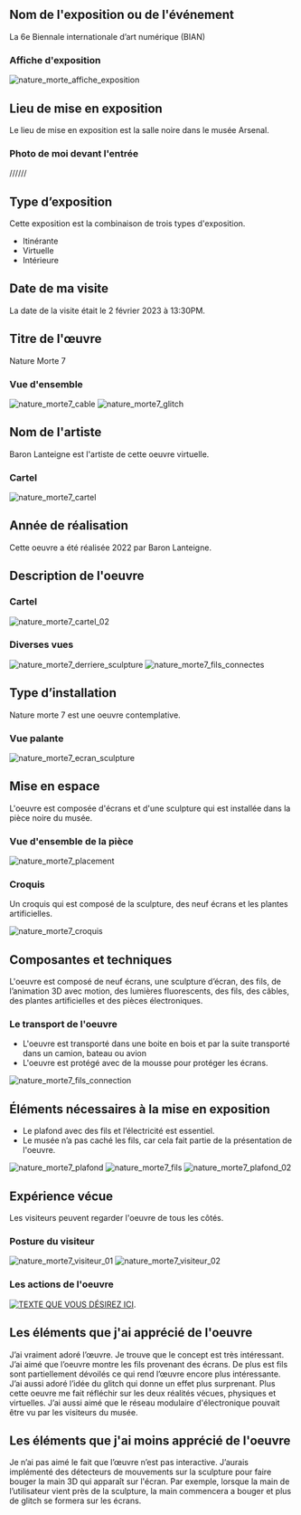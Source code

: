 ## Nom de l'exposition ou de l'événement 

La 6e Biennale internationale d’art numérique (BIAN)

### Affiche d'exposition 

![nature_morte_affiche_exposition](https://user-images.githubusercontent.com/112189908/217971025-1eaf5828-384b-4a8b-a4c4-07473e6073e0.png)

## Lieu de mise en exposition 

Le lieu de mise en exposition est la salle noire dans le musée Arsenal.

### Photo de moi devant l'entrée

//////

## Type d’exposition 

Cette exposition est la combinaison de trois types d'exposition.

* Itinérante
* Virtuelle
* Intérieure

## Date de ma visite

La date de la visite était le 2 février 2023 à 13:30PM.

## Titre de l'œuvre 

Nature Morte 7

### Vue d'ensemble

![nature_morte7_cable](https://user-images.githubusercontent.com/112189908/217979571-a0568ddb-bebe-4b40-bb60-b747c420d54d.png)
![nature_morte7_glitch](https://user-images.githubusercontent.com/112189908/217979193-2c65fe9f-8a00-42db-ad3d-c4369ef36b07.png)

## Nom de l'artiste 

Baron Lanteigne est l'artiste de cette oeuvre virtuelle.

### Cartel

![nature_morte7_cartel](https://user-images.githubusercontent.com/112189908/217972335-ee2ddf31-80e5-4da0-8040-3720a82024b1.png)

## Année de réalisation  

Cette oeuvre a été réalisée 2022 par Baron Lanteigne.

## Description de l'oeuvre

### Cartel

![nature_morte7_cartel_02](https://user-images.githubusercontent.com/112189908/217978474-8302a1e3-81fe-4ec9-a9ca-ec3947d98b08.png)

### Diverses vues

![nature_morte7_derriere_sculpture](https://user-images.githubusercontent.com/112189908/217979307-e93c3a21-1fec-4580-a41e-ce6fbea1fccb.png)
![nature_morte7_fils_connectes](https://user-images.githubusercontent.com/112189908/217979342-5159a0d6-8472-4e85-91d2-c14a1b708875.png)

## Type d’installation

Nature morte 7 est une oeuvre contemplative.

### Vue palante

![nature_morte7_ecran_sculpture](https://user-images.githubusercontent.com/112189908/217979638-e79197d8-db56-481a-8e80-a9b72ce444e4.png)

## Mise en espace

L'oeuvre est composée d'écrans et d'une sculpture qui est installée dans la pièce noire du musée.

### Vue d'ensemble de la pièce

![nature_morte7_placement](https://user-images.githubusercontent.com/112189908/217978331-7ae3e373-a1dd-4fe2-b669-5bf0e407cc81.png)

### Croquis

Un croquis qui est composé de la sculpture, des neuf écrans et les plantes artificielles.

![nature_morte7_croquis](https://user-images.githubusercontent.com/112189908/217978275-ed447a71-9a90-4838-87df-7bc076ee665a.png)

## Composantes et techniques 

L'oeuvre est composé de neuf écrans, une sculpture d’écran, des fils, de l’animation 3D avec motion, des lumières fluorescents, des fils, des câbles, des plantes 
artificielles et des pièces électroniques.

### Le transport de l'oeuvre

* L'oeuvre est transporté dans une boite en bois et par la suite transporté dans un camion, bateau ou avion
* L'oeuvre est protégé avec de la mousse pour protéger les écrans.

![nature_morte7_fils_connection](https://user-images.githubusercontent.com/112189908/217979888-f931f3eb-f018-4494-adab-58f94ccc8f0c.png)

## Éléments nécessaires à la mise en exposition

* Le plafond avec des fils et l’électricité est essentiel.
* Le musée n’a pas caché les fils, car cela fait partie de la présentation de l'oeuvre.

![nature_morte7_plafond](https://user-images.githubusercontent.com/112189908/217979925-5acfb0f4-3741-49e4-9601-eeb71a9d30d8.png)
![nature_morte7_fils](https://user-images.githubusercontent.com/112189908/217979849-a2071170-01c1-47c3-aef3-9835504b4b1e.png)
![nature_morte7_plafond_02](https://user-images.githubusercontent.com/112189908/217979953-75d6a626-cf1d-4025-ac7a-217f9a92ccc0.png)

## Expérience vécue

Les visiteurs peuvent regarder l'oeuvre de tous les côtés.

### Posture du visiteur

![nature_morte7_visiteur_01](https://user-images.githubusercontent.com/112189908/217977653-fe53c8aa-b994-4aa7-bb08-ac9edf3f7cf8.png)
![nature_morte7_visiteur_02](https://user-images.githubusercontent.com/112189908/217977690-ff09a58c-0b97-4220-8665-2cb2b64617c1.png)

### Les actions de l'oeuvre

[![TEXTE QUE VOUS DÉSIREZ ICI](http://img.youtube.com/vi/CNgbcKuaqQo/0.jpg)](http://www.youtube.com/watch?v=CNgbcKuaqQo).


## Les éléments que j'ai apprécié de l'oeuvre

J’ai vraiment adoré l’œuvre. Je trouve que le concept est très intéressant. J’ai aimé que l’oeuvre montre les fils provenant des écrans. De plus est fils sont 
partiellement dévoilés ce qui rend l’œuvre encore plus intéressante. J’ai aussi adoré l’idée du glitch qui donne un effet plus surprenant. Plus cette oeuvre me fait 
réfléchir sur les deux réalités vécues, physiques et virtuelles. J’ai aussi aimé que le réseau modulaire d'électronique pouvait être vu par les visiteurs du musée.

## Les éléments que j'ai moins apprécié de l'oeuvre

Je n’ai pas aimé le fait que l’œuvre n’est pas interactive. J’aurais implémenté des détecteurs de mouvements sur la sculpture pour faire bouger la main 3D qui apparaît
sur l'écran. Par exemple, lorsque la main de l’utilisateur vient près de la sculpture, la main commencera a bouger et plus de glitch se formera sur les écrans.

